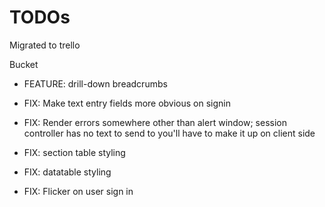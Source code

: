 # TODOs
Migrated to trello

Bucket  
* FEATURE: drill-down breadcrumbs

* FIX: Make text entry fields more obvious on signin
* FIX: Render errors somewhere other than alert window; session controller has no text to send to you'll have to make it up on client side
* FIX: section table styling
* FIX: datatable styling
* FIX: Flicker on user sign in
